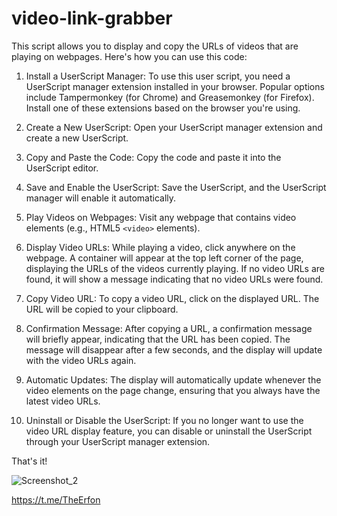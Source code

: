 # video-link-grabber
This script allows you to display and copy the URLs of videos that are playing on webpages. Here's how you can use this code:

1. Install a UserScript Manager: To use this user script, you need a UserScript manager extension installed in your browser. Popular options include Tampermonkey (for Chrome) and Greasemonkey (for Firefox). Install one of these extensions based on the browser you're using.

2. Create a New UserScript: Open your UserScript manager extension and create a new UserScript.

3. Copy and Paste the Code: Copy the code and paste it into the UserScript editor.

4. Save and Enable the UserScript: Save the UserScript, and the UserScript manager will enable it automatically.

5. Play Videos on Webpages: Visit any webpage that contains video elements (e.g., HTML5 `<video>` elements).

6. Display Video URLs: While playing a video, click anywhere on the webpage. A container will appear at the top left corner of the page, displaying the URLs of the videos currently playing. If no video URLs are found, it will show a message indicating that no video URLs were found.

7. Copy Video URL: To copy a video URL, click on the displayed URL. The URL will be copied to your clipboard.

8. Confirmation Message: After copying a URL, a confirmation message will briefly appear, indicating that the URL has been copied. The message will disappear after a few seconds, and the display will update with the video URLs again.

9. Automatic Updates: The display will automatically update whenever the video elements on the page change, ensuring that you always have the latest video URLs.

10. Uninstall or Disable the UserScript: If you no longer want to use the video URL display feature, you can disable or uninstall the UserScript through your UserScript manager extension.

That's it!

![Screenshot_2](https://github.com/Rainman69/video-link-grabber/assets/96986338/c63c772f-2b36-4cc6-8386-25c8b98c4da1)

https://t.me/TheErfon
